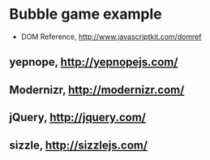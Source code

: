 # Bubble game example

* DOM Reference, http://www.javascriptkit.com/domref
## yepnope, http://yepnopejs.com/
## Modernizr, http://modernizr.com/
## jQuery, http://jquery.com/
## sizzle, http://sizzlejs.com/